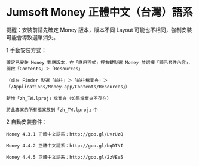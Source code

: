 Jumsoft Money 正體中文（台灣）語系
===================

提醒：安裝前請先確定 Money 版本，版本不同 Layout 可能也不相同，強制安裝可能會導致選單消失。

1 手動安裝方式：

    確定已安裝 Money 對應版本，在「應用程式」裡右鍵點選 Money 並選擇「顯示套件內容」，開啟「Contents」＞「Resources」
    
    （或在 Finder 點選「前往」＞「前往檔案夾」＞「/Applications/Money.app/Contents/Resources」）
      
    新增「zh_TW.lproj」檔案夾（如果檔案夾不存在）
      
    將此專案的所有檔案放到「zh_TW.lproj」中


2 自動安裝套件：

    Money 4.3.1 正體中文語系：http://goo.gl/LvrUzQ
    
    Money 4.4.2 正體中文語系：http://goo.gl/bqDTNI
    
    Money 4.4.5 正體中文語系：http://goo.gl/2zVEe5
